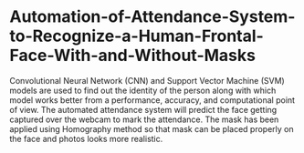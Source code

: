 # Automation-of-Attendance-System-to-Recognize-a-Human-Frontal-Face-With-and-Without-Masks
Convolutional Neural Network (CNN) and Support Vector Machine (SVM) models are used to find out the identity of the person along with which model works better from a performance, accuracy, and computational point of view. The automated attendance system will predict the face getting captured over the webcam to mark the attendance. The mask has been applied using Homography method so that mask can be placed properly on the face and photos looks more realistic.
